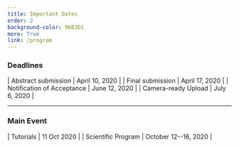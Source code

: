 ```yaml
---
title: Important Dates
order: 2
background-color: 96B3D1
more: True
link: /program
---
```

### Deadlines

| Abstract submission           | April 10, 2020       |
| Final submission              | April 17, 2020       |
| Notification of Acceptance    | June 12, 2020        |
| Camera-ready Upload           | July 6, 2020         |

<hr>  

### Main Event

| Tutorials                     | 11 Oct 2020          |
| Scientific Program            | October 12--16, 2020 |
